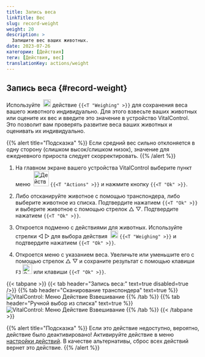 ```yaml
---
title: Запись веса
linkTitle: Вес
slug: record-weight
weight: 20
description: >
  Запишите вес ваших животных.
date: 2023-07-26
категории: [Действия]
теги: [Действия, вес]
translationKey: actions/weight
---
```


## Запись веса {#record-weight}
Используйте &nbsp;<img src="/icons/actions/weight.svg" width="20" align="bottom" alt="Взвешивание" /> действие `{{<T "Weighing" >}}` для сохранения веса вашего животного индивидуально. Для этого взвесьте ваших животных или оцените их вес и введите это значение в устройство VitalControl. Это позволит вам проверять развитие веса ваших животных и оценивать их индивидуально.

{{% alert title="Подсказка" %}}
Если средний вес сильно отклоняется в одну сторону (слишком высок/слишком низок), значение для ежедневного прироста следует скорректировать.
{{% /alert %}}

1. На главном экране вашего устройства VitalControl выберите пункт меню &nbsp;<img src="/icons/actions.svg" width="40" align="bottom" alt="Действия" /> `{{<T "Actions" >}}` и нажмите кнопку `{{<T "Ok" >}}`.

2. Либо отсканируйте животное с помощью транспондера, либо выберите животное из списка. Подтвердите нажатием `{{<T "Ok" >}}` и выберите животное с помощью стрелок △ ▽. Подтвердите нажатием `{{<T "Ok" >}}`.

3. Откроется подменю с действиями для животных. Используйте стрелки ◁ ▷ для выбора действия &nbsp;<img src="/icons/actions/weight.svg" width="20" align="bottom" alt="Взвешивание" /> `{{<T "Weighing" >}}` и подтвердите нажатием `{{<T "Ok" >}}`.

4. Откроется меню с указанием веса. Увеличьте или уменьшите его с помощью стрелок △ ▽ и сохраните результат с помощью клавиши `F3` <img src="/icons/footer/save.svg" width="25" align="bottom" alt="Сохранить" /> или клавиши `{{<T "Ok" >}}`.

{{< tabpane >}}
{{< tab header="Запись веса:" text=true disabled=true />}}
{{% tab header="Сканирование транспондера" text=true %}}
  ![VitalControl: Меню Действие Взвешивание](../images/weighing-scan.png "Взвешивание")
{{% /tab %}}
{{% tab header="Ручной выбор из списка" text=true %}}
  ![VitalControl: Меню Действие Взвешивание](../images/weighing.png "Взвешивание")
{{% /tab %}}
{{< /tabpane >}}

{{% alert title="Подсказка" %}}
Если это действие недоступно, вероятно, действие было деактивировано! Активируйте действие в меню [настройки действий](../setting/). В качестве альтернативы, сброс всех действий вернет это действие.
{{% /alert %}}
